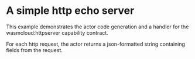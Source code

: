 # A simple http echo server

This example demonstrates the actor code generation and
a handler for the wasmcloud:httpserver capability contract.

For each http request, the actor returns a json-formatted
string containing fields from the request.
